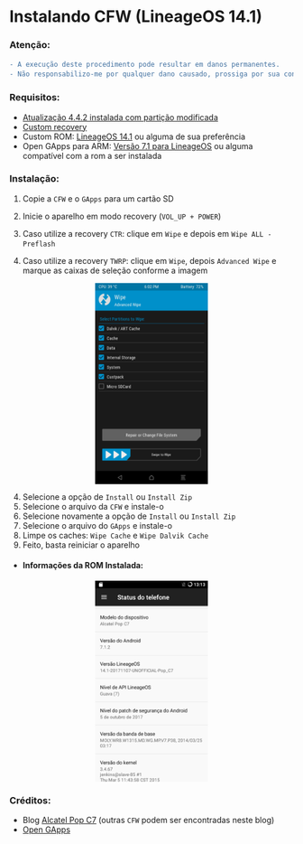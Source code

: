 
# Instalando CFW (LineageOS 14.1)

### Atenção:
```diff
- A execução deste procedimento pode resultar em danos permanentes. 
- Não responsabilizo-me por qualquer dano causado, prossiga por sua conta e risco.
```
### Requisitos:

- <a href="/Docs/UPDATE_MOD_OFW.md">Atualização 4.4.2 instalada com partição modificada</a>
- <a href="/Docs/INSTALL_CR.md">Custom recovery</a>
- Custom ROM: <a href="">LineageOS 14.1</a> ou alguma de sua preferência
- Open GApps para ARM: <a href="">Versão 7.1 para LineageOS</a> ou alguma compatível com a rom a ser instalada

### Instalação:

1. Copie a ```CFW``` e o ```GApps``` para um cartão SD
2. Inicie o aparelho em modo recovery (```VOL_UP + POWER```)
3. Caso utilize a recovery ```CTR```: clique em ```Wipe``` e depois em ```Wipe ALL - Preflash```
  
3. Caso utilize a recovery ```TWRP```: clique em ```Wipe```, depois ```Advanced Wipe``` e marque as caixas de seleção conforme a imagem

<p align="center"><img align="center" width="200" src="/Imagens/INSCFW-01.png"/></p>

4. Selecione a opção de ```Install``` ou ```Install Zip```
5. Selecione o arquivo da ```CFW``` e instale-o
6. Selecione novamente a opção de ```Install``` ou ```Install Zip```
7. Selecione o arquivo do ```GApps``` e instale-o
8. Limpe os caches: ```Wipe Cache``` e ```Wipe Dalvik Cache```
9. Feito, basta reiniciar o aparelho

- #### Informações da ROM Instalada:

<p align="center"><img align="center" width="200" src="/Imagens/INSCFW-02.png"/></p>

### Créditos:
- Blog <a href="https://alpopc7roms.blogspot.com/2018/12/los-141-lineage-os-nougat-712-estable.html">Alcatel Pop C7</a> 
(outras ```CFW``` podem ser encontradas neste blog)
- <a href="https://opengapps.org/">Open GApps</a>

